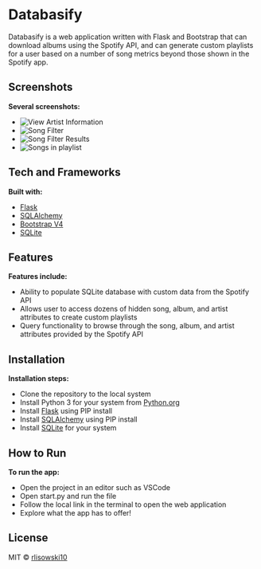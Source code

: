 # Databasify
Databasify is a web application written with Flask and Bootstrap that can download albums using the Spotify API, and can generate custom playlists for a user based on a number of song metrics beyond those shown in the Spotify app.
 
## Screenshots
<b>Several screenshots:</b>
- ![View Artist Information](https://github.com/rlisowski10/Databasify/tree/master/screenshots/Screenshot_1.png)
- ![Song Filter](https://github.com/rlisowski10/Databasify/tree/master/screenshots/Screenshot_2.png)
- ![Song Filter Results](https://github.com/rlisowski10/Databasify/tree/master/screenshots/Screenshot_3.png)
- ![Songs in playlist](https://github.com/rlisowski10/Databasify/tree/master/screenshots/Screenshot_4.png)

## Tech and Frameworks
<b>Built with:</b>
- [Flask](https://pypi.org/project/Flask/)
- [SQLAlchemy](https://pypi.org/project/SQLAlchemy/)
- [Bootstrap V4](https://getbootstrap.com/docs/4.0/getting-started/introduction/)
- [SQLite](https://www.sqlite.org/index.html)

## Features
<b>Features include:</b>
- Ability to populate SQLite database with custom data from the Spotify API
- Allows user to access dozens of hidden song, album, and artist attributes to create custom playlists
- Query functionality to browse through the song, album, and artist attributes provided by the Spotify API

## Installation
<b>Installation steps:</b>
- Clone the repository to the local system
- Install Python 3 for your system from [Python.org](https://www.python.org/)
- Install [Flask](https://pypi.org/project/Flask/) using PIP install
- Install [SQLAlchemy](https://pypi.org/project/SQLAlchemy/) using PIP install
- Install [SQLite](https://www.sqlite.org/index.html) for your system

## How to Run
<b>To run the app:</b>
- Open the project in an editor such as VSCode
- Open start.py and run the file
- Follow the local link in the terminal to open the web application
- Explore what the app has to offer!

## License
MIT © [rlisowski10](https://github.com/rlisowski10/)